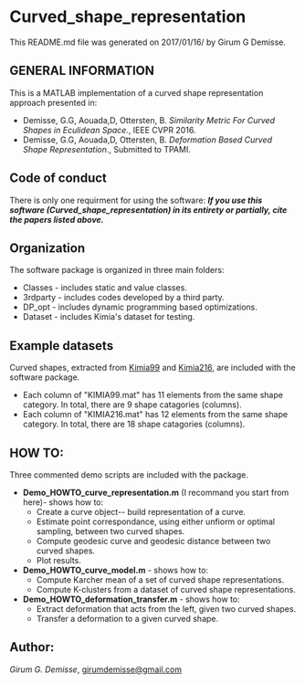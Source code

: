 # Curved_shape_representation
This README.md file was generated on 2017/01/16/ by Girum G Demisse.

## GENERAL INFORMATION 
This is a MATLAB implementation of a curved shape representation
approach presented in:
* Demisse, G.G, Aouada,D, Ottersten, B. *Similarity Metric For Curved
  Shapes in Eculidean Space.*, IEEE CVPR 2016.
* Demisse, G.G, Aouada,D, Ottersten, B. *Deformation Based Curved Shape
  Representation*., Submitted to TPAMI.<br />

## Code of conduct
There is only one requirment for using the software: 
***If you use this software (Curved_shape_representation) in its entirety or partially, cite the papers listed above.***
   
## Organization
The software package is organized in three main folders:
* Classes   - includes static and value classes.
* 3rdparty  - includes codes developed by a third party.
* DP_opt    - includes dynamic programming based optimizations.
* Dataset   - includes Kimia's dataset for testing.

## Example datasets
Curved shapes, extracted from [Kimia99](http://vision.lems.brown.edu/content/available-software-and-databases) and [Kimia216](http://vision.lems.brown.edu/content/available-software-and-databases), are included with the software package.
* Each column of "KIMIA99.mat" has 11 elements from the same shape category. In total, there are 9 shape catagories (columns).
* Each column of "KIMIA216.mat" has 12 elements from the same shape category. In total, there are 18 shape catagories (columns).

## HOW TO:
Three commented demo scripts are included with the package.
* **Demo_HOWTO_curve_representation.m** (I recommand you start from here)- shows how to:
  * Create a curve object-- build representation of a curve.
  * Estimate point correspondance, using either unfiorm or optimal sampling, between two curved shapes.
  * Compute geodesic curve and geodesic distance between two curved shapes.
  * Plot results.
* **Demo_HOWTO_curve_model.m** - shows how to:
  * Compute Karcher mean of a set of curved shape representations.
  * Compute K-clusters from a dataset of curved shape representations.
* **Demo_HOWTO_deformation_transfer.m** - shows how to:
  * Extract deformation that acts from the left, given two curved shapes.
  * Transfer a deformation to a given curved shape.
  
## Author:
*Girum G. Demisse*, girumdemisse@gmail.com

 
